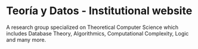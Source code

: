 # Teoría y Datos - Institutional website

A research group specialized on Theoretical Computer Science which includes Database Theory, Algorithmics, Computational Complexity, Logic and many more.
